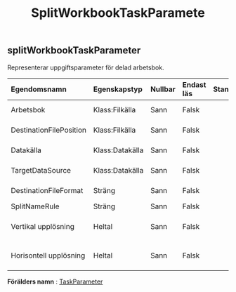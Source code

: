 ﻿---
title: SplitWorkbookTaskParamete
second_title: Aspose.Cells Cloud Documen
type: docs
url: /sv/specification/model/splitworkbooktaskparameter/
description: "Aspose.Cells Molnmodellspecifikation: SplitWorkbookTaskParameter. Hantera enkelt Excel och andra kalkylarksdokument med funktioner som att öppna, generera, redigera, dela, slå samman, jämföra och konvertera"
kwords: Excel, Office, Spreadsheet, Cloud REST API, SplitWorkbookTaskParameter
weight: 50
---
## **splitWorkbookTaskParameter**

 Representerar uppgiftsparameter för delad arbetsbok.

| Egendomsnamn| Egenskapstyp| Nullbar| Endast läs| Standardvärde| Beskrivning|
|:- |:- |:- |:- |:- |:- |
| Arbetsbok| Klass:Filkälla| Sann| Falsk|| Representerar datakällan för uppgiftsobjektet.|
| DestinationFilePosition| Klass:Filkälla| Sann| Falsk|| Representerar datakällan för uppgiftsobjektet.|
| Datakälla| Klass:Datakälla| Sann| Falsk|| Representerar destinationsdatakällan.|
| TargetDataSource| Klass:Datakälla| Sann| Falsk|| Representerar destinationsdatakällan.|
| DestinationFileFormat| Sträng| Sann| Falsk|| Representerar destinationsdatafilformat.|
| SplitNameRule| Sträng| Sann| Falsk|| SheetName /NewGuid|
| Vertikal upplösning| Heltal| Sann| Falsk|| När målfilformatet är bild kan vertikal upplösning inte vara null.|
| Horisontell upplösning| Heltal| Sann| Falsk|| När målfilformatet är bild kan horisontell upplösning inte vara null.|

**Förälders namn** : [TaskParameter](/specification/model/taskparameter)

